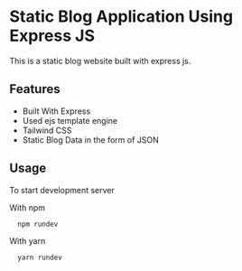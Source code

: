 # Static Blog Application Using Express JS

This is a static blog website built with express js.

## Features

- Built With Express
- Used ejs template engine
- Tailwind CSS
- Static Blog Data in the form of JSON

## Usage

To start development server

With npm

```bash
  npm rundev
```

With yarn

```bash
  yarn rundev
```
